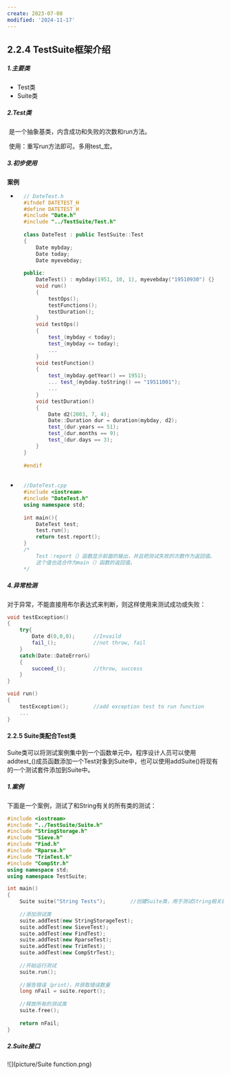 ```yaml
---
create: 2023-07-08
modified: '2024-11-17'
---
```


## 2.2.4 TestSuite框架介绍

##### 1.主要类

* Test类
* Suite类

##### 2.Test类

​	是一个抽象基类，内含成功和失败的次数和run方法。

​	使用：重写run方法即可。多用test_宏。

##### 3.初步使用

**案例**

* ```C++
	// DateTest.h
	#ifndef DATETEST_H
	#define DATETEST_H
	#include "Date.h"
	#include "../TestSuite/Test.h"
	
	class DateTest : public TestSuite::Test
	{
	    Date mybday;
	    Date today;
	    Date myevebday;
	
	public:
	    DateTest() : mybday(1951, 10, 1), myevebday("19510930") {}
	    void run()
	    {
	        testOps();
	        testFunctions();
	        testDuration();
	    }
	    void testOps()
	    {
	        test_(mybday < today);
	        test_(mybday <= today);
	        ...
	    }
	    void testFunction()
	    {
	        test_(mybday.getYear() == 1951);
	        ... test_(mybday.toString() == "19511001");
	        ...
	    }
	    void testDuration()
	    {
	        Date d2(2003, 7, 4);
	        Date::Duration dur = duration(mybday, d2);
	        test_(dur.years == 51);
	        test_(dur.months == 9);
	        test_(dur.days == 3);
	    }
	}
	
	#endif 
	
	```

* ```C++
	//DateTest.cpp
	#include <iostream>
	#include "DateTest.h"
	using namespace std;
	
	int main(){
	    DateTest test;
	    test.run();
	    return test.report();
	}
	/*	
		Test：report（）函数显示前面的输出，并且把测试失败的次数作为返回值。
		这个值也适合作为main（）函数的返回值。
	*/
	```

##### 4.异常检测

对于异常，不能直接用布尔表达式来判断，则这样使用来测试成功或失败：

```C++
void testException()
{
    try{
        Date d(0,0,0);		//Invaild
        fail_();			//not throw, fail
    }
    catch(Date::DateError&)
    {
        succeed_();			//throw, success
	}
}

void run()
{
    testException();		//add exception test to run function
    ...
}
```

#### 2.2.5 Suite类配合Test类

​	Suite类可以将测试案例集中到一个函数单元中。程序设计人员可以使用addtest_()成员函数添加一个Test对象到Suite中，也可以使用addSuite()将现有的一个测试套件添加到Suite中。

##### 1.案例

下面是一个案例，测试了和String有关的所有类的测试：

```C++
#include <iostream>
#include "../TestSuite/Suite.h"
#include "StringStorage.h"
#include "Sieve.h"
#include "Find.h"
#include "Rparse.h"
#include "TrimTest.h"
#include "CompStr.h"
using namespace std;
using namespace TestSuite;

int main()
{
	Suite suite("String Tests");		//创建Suite类，用于测试String相关的类
    
    //添加测试类
    suite.addTest(new StringStorageTest);
    suite.addTest(new SieveTest);
    suite.addTest(new FindTest);
    suite.addTest(new RparseTest);
    suite.addTest(new TrimTest);
    suite.addTest(new CompStrTest);
    
    //开始运行测试
    suite.run();
    
    //报告错误（print），并获取错误数量
    long nFail = suite.report();
    
    //释放所有的测试类
    suite.free();
    
    return nFail;
}
```

##### 2.Suite接口

![](picture/Suite function.png)